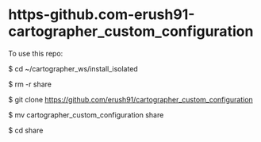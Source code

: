 # https-github.com-erush91-cartographer_custom_configuration

To use this repo:

$ cd ~/cartographer_ws/install_isolated 

$ rm -r share 

$ git clone https://github.com/erush91/cartographer_custom_configuration 

$ mv cartographer_custom_configuration share 

$ cd share
